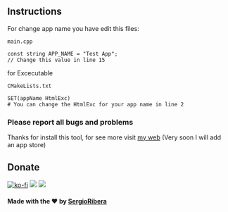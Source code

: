 ## Instructions
For change app name you have edit this files:

`main.cpp`
```#c++#
const string APP_NAME = "Test App";
// Change this value in line 15
```

for Excecutable

`CMakeLists.txt`
```
SET(appName HtmlExc)
# You can change the HtmlExc for your app name in line 2
```

### **Please report all bugs and problems**

Thanks for install this tool, for see more visit [my
web](https://sergioribera.com) (Very soon I will add an app store)
## Donate
[![ko-fi](https://www.ko-fi.com/img/githubbutton_sm.svg)](https://ko-fi.com/Q5Q321D62)
[![](https://c5.patreon.com/external/logo/become_a_patron_button.png)](https://www.patreon.com/SergioRibera)
[![](https://www.paypalobjects.com/en_US/i/btn/btn_donateCC_LG.gif)](https://paypal.me/SergioRibera)

#### Made with the ❤️ by [SergioRibera](https://sergioribera.com)
